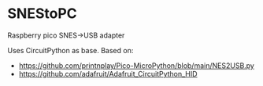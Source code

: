 # SNEStoPC
Raspberry pico SNES->USB adapter

Uses CircuitPython as base.
Based on:
- https://github.com/printnplay/Pico-MicroPython/blob/main/NES2USB.py
- https://github.com/adafruit/Adafruit_CircuitPython_HID
